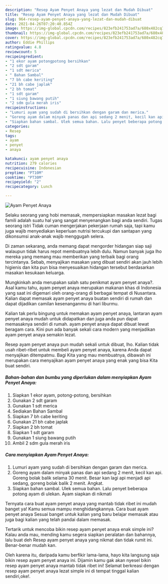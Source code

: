 ```yaml
---
description: "Resep Ayam Penyet Anaya yang lezat dan Mudah Dibuat"
title: "Resep Ayam Penyet Anaya yang lezat dan Mudah Dibuat"
slug: 964-resep-ayam-penyet-anaya-yang-lezat-dan-mudah-dibuat
date: 2021-04-26T07:20:40.854Z
image: https://img-global.cpcdn.com/recipes/823efb241753ad7a/680x482cq70/ayam-penyet-anaya-foto-resep-utama.jpg
thumbnail: https://img-global.cpcdn.com/recipes/823efb241753ad7a/680x482cq70/ayam-penyet-anaya-foto-resep-utama.jpg
cover: https://img-global.cpcdn.com/recipes/823efb241753ad7a/680x482cq70/ayam-penyet-anaya-foto-resep-utama.jpg
author: Eddie Phillips
ratingvalue: 4.8
reviewcount: 5
recipeingredient:
- "1 ekor ayam potongpotong bersihkan"
- "2 sdt garam"
- "1 sdt merica"
- " Bahan Sambal"
- "7 bh cabe keriting"
- "21 bh cabe japlak"
- "2 bh tomat"
- "1 sdt garam"
- "1 siung bawang putih"
- "2 sdm gula merah iris"
recipeinstructions:
- "Lumuri ayam yang sudah di bersihkan dengan garam dan merica."
- "Goreng ayam dalam minyak panas dan api sedang 2 menit, kecil kan api. Goreng bolak balik selama 30 menit. Besar kan lagi api menjadi api sedang, goreng bolak balik 2 menit. Angkat."
- "Siapkan bahan sambal. Ulek semua bahan. Lalu penyet beberapa potong ayam di ulekan. Ayam siapkan di nikmati"
categories:
- Resep
tags:
- ayam
- penyet
- anaya

katakunci: ayam penyet anaya 
nutrition: 279 calories
recipecuisine: Indonesian
preptime: "PT10M"
cooktime: "PT30M"
recipeyield: "2"
recipecategory: Lunch

---
```



![Ayam Penyet Anaya](https://img-global.cpcdn.com/recipes/823efb241753ad7a/680x482cq70/ayam-penyet-anaya-foto-resep-utama.jpg)

Selaku seorang yang hobi memasak, mempersiapkan masakan lezat bagi famili adalah suatu hal yang sangat menyenangkan bagi anda sendiri. Tugas seorang istri Tidak cuman mengerjakan pekerjaan rumah saja, tapi kamu juga wajib menyediakan keperluan nutrisi tercukupi dan santapan yang dikonsumsi anak-anak wajib menggugah selera.

Di zaman  sekarang, anda memang dapat mengorder hidangan siap saji walaupun tidak harus repot membuatnya lebih dulu. Namun banyak juga lho mereka yang memang mau memberikan yang terbaik bagi orang tercintanya. Sebab, menyajikan masakan yang dibuat sendiri akan jauh lebih higienis dan kita pun bisa menyesuaikan hidangan tersebut berdasarkan masakan kesukaan keluarga. 



Mungkinkah anda merupakan salah satu penikmat ayam penyet anaya?. Asal kamu tahu, ayam penyet anaya merupakan makanan khas di Indonesia yang saat ini digemari oleh orang-orang di berbagai tempat di Nusantara. Kalian dapat memasak ayam penyet anaya buatan sendiri di rumah dan dapat dijadikan camilan kesenanganmu di hari liburmu.

Kalian tak perlu bingung untuk memakan ayam penyet anaya, lantaran ayam penyet anaya mudah untuk didapatkan dan juga anda pun dapat memasaknya sendiri di rumah. ayam penyet anaya dapat dibuat lewat beragam cara. Kini pun ada banyak sekali cara modern yang menjadikan ayam penyet anaya semakin lezat.

Resep ayam penyet anaya pun mudah sekali untuk dibuat, lho. Kalian tidak usah ribet-ribet untuk membeli ayam penyet anaya, karena Anda dapat menyajikan ditempatmu. Bagi Kita yang mau membuatnya, dibawah ini merupakan cara menyajikan ayam penyet anaya yang enak yang bisa Kita buat sendiri.

<!--inarticleads1-->

##### Bahan-bahan dan bumbu yang diperlukan dalam menyiapkan Ayam Penyet Anaya:

1. Siapkan 1 ekor ayam, potong-potong, bersihkan
1. Gunakan 2 sdt garam
1. Gunakan 1 sdt merica
1. Sediakan  Bahan Sambal
1. Siapkan 7 bh cabe keriting
1. Gunakan 21 bh cabe japlak
1. Siapkan 2 bh tomat
1. Siapkan 1 sdt garam
1. Gunakan 1 siung bawang putih
1. Ambil 2 sdm gula merah iris




<!--inarticleads2-->

##### Cara menyiapkan Ayam Penyet Anaya:

1. Lumuri ayam yang sudah di bersihkan dengan garam dan merica.
1. Goreng ayam dalam minyak panas dan api sedang 2 menit, kecil kan api. Goreng bolak balik selama 30 menit. Besar kan lagi api menjadi api sedang, goreng bolak balik 2 menit. Angkat.
1. Siapkan bahan sambal. Ulek semua bahan. Lalu penyet beberapa potong ayam di ulekan. Ayam siapkan di nikmati




Ternyata cara buat ayam penyet anaya yang mantab tidak ribet ini mudah banget ya! Kamu semua mampu menghidangkannya. Cara buat ayam penyet anaya Sesuai banget untuk kalian yang baru belajar memasak atau juga bagi kalian yang telah pandai dalam memasak.

Tertarik untuk mencoba bikin resep ayam penyet anaya enak simple ini? Kalau anda mau, mending kamu segera siapkan peralatan dan bahannya, lalu buat deh Resep ayam penyet anaya yang nikmat dan tidak rumit ini. Benar-benar mudah kan. 

Oleh karena itu, daripada kamu berfikir lama-lama, hayo kita langsung saja bikin resep ayam penyet anaya ini. Dijamin kamu gak akan nyesel bikin resep ayam penyet anaya mantab tidak ribet ini! Selamat berkreasi dengan resep ayam penyet anaya lezat simple ini di tempat tinggal kalian sendiri,oke!.

